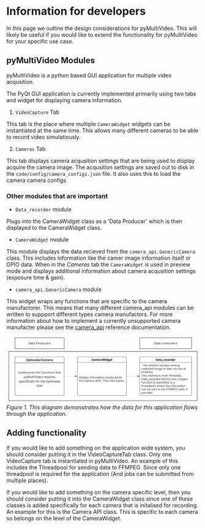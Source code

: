 # Information for developers

In this page we outline the design considerations for pyMultiVideo. This will likely be useful if you would like to extend the functionality for pyMultiVideo for your specific use case.

## pyMultiVideo Modules

pyMultiVideo is a python based GUI application for multiple video acqusition.

The PyQt GUI application is currently implemented primarily using two tabs and widget for displaying camera information.

1. `VideoCapture` Tab

This tab is the place where multiple `CameraWidget` widgets can be instantiated at the same time. This allows many different cameras to be able to record video simulatiously.

2. `Cameras` Tab

This tab displays camera acqusition settings that are being used to display acquire the camera image. The acqusition settings are saved out to disk in the `code/config/camera_configs.json` file. It also uses this to load the camera camera configs

### Other modules that are important

- `Data_recorder` module

Plugs into the CameraWidget class as a 'Data Producer' which is then displayed to the CameraWidget class.

- `CameraWidget` module

This module displays the data recieved from the `camera_api.GenericCamera` class. This includes information like the camer image information itself or GPIO data. When in the _Cameras_ tab the `CameraWidget` is used in preview mode and displays additional information about camera acqusition settings (exposure time & gain).

- `camera_api.GenericCamera` module

This widget wraps any functions that are specific to the camera manufactorer. This means that many different camera_api modules can be written to suppport different types camera manufactors. For more information about how to implement a currently unsupported camera manufacter please see the [camera_api](./camera-api-technical-reference.md) reference documentation.

![data-flow](../media/data-flow.png)
_Figure 1. This diagram demonstrates how the data for this application flows through the application._

## Adding functionality

If you would like to add something on the application wide system, you should consider putting it in the VideoCaptureTab class. Only one VideoCapture tab is instantiated in pyMultiVideo. An example of this includes the Threadpool for sending data to FFMPEG. Since only one threadpool is required for the application (And jobs can be submitted from multiple places).

If you would like to add something on the camera specific level, then you should consider putting it into the CameraWidget class since one of these classes is added specifically for each camera that is initalised for recording. An example for this is the Camera API class. This is specific to each camera so belongs on the level of the CameraWidget.
